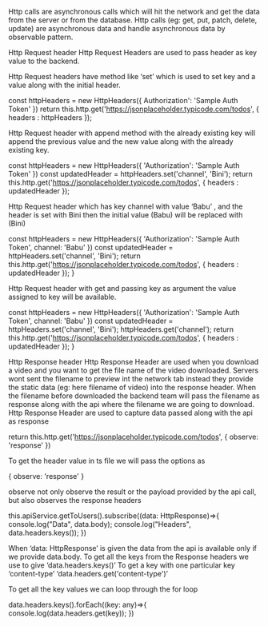Http calls are asynchronous calls which will hit the network and get the data from the server or from the database. Http calls (eg: get, put, patch, delete, update) are asynchronous data and handle asynchronous data by observable pattern.
 

Http Request header
Http Request Headers are used to pass header as key value to the backend.

Http Request headers have method like ‘set’ which is used to set key and a value along with the initial header. 

const httpHeaders = new HttpHeaders({
Authorization': 'Sample Auth Token'
})
return this.http.get('https://jsonplaceholder.typicode.com/todos', {
headers : httpHeaders
});



Http Request header with append method with the already existing key will append the previous value and the new value along with the already existing key. 

const httpHeaders = new HttpHeaders({
'Authorization': 'Sample Auth Token'
})
const updatedHeader = httpHeaders.set('channel', 'Bini');
return this.http.get('https://jsonplaceholder.typicode.com/todos', {
headers : updatedHeader
});


Http Request header which has key channel with value ‘Babu’ , and the header is set with  Bini then the initial value (Babu) will be replaced with (Bini)

const httpHeaders = new HttpHeaders({
'Authorization': 'Sample Auth Token',
channel: 'Babu'
})
const updatedHeader = httpHeaders.set('channel', 'Bini');
return this.http.get('https://jsonplaceholder.typicode.com/todos', {
headers : updatedHeader
});
}


Http Request header with get and passing key as argument the value assigned to key will be available.

const httpHeaders = new HttpHeaders({
'Authorization': 'Sample Auth Token',
channel: 'Babu'
})
const updatedHeader = httpHeaders.set('channel', 'Bini');
httpHeaders.get('channel');
return this.http.get('https://jsonplaceholder.typicode.com/todos', {
headers : updatedHeader
});
}


Http Response header
Http Response Header are used when you download a video and you want to get the file name of the video downloaded. Servers wont sent the filename to preview int the network tab instead they provide the static data (eg: here filename of video) into the response header. When the filename before downloaded the backend team will pass the filename as response along with the api where the filename we are going to download.
Http Response Header are used to capture data passed along with the api as response

return this.http.get('https://jsonplaceholder.typicode.com/todos', {
observe: 'response'
})

To get the header value in ts file we will pass the options as 

{
observe: 'response'
}


observe not only observe the result or the payload provided by the api call, but also observes the response headers


this.apiService.getToUsers().subscribe((data: HttpResponse<any>)=>{
console.log("Data", data.body);
console.log("Headers", data.headers.keys());
})

When ‘data: HttpResponse<any>’ is given the data from the api is available only if we provide  data.body.
To get all the keys from the Response headers we use to give ‘data.headers.keys()’
To get a key with one particular key ‘content-type’ 
‘data.headers.get('content-type')’

To get all the key values we can loop through the for loop

data.headers.keys().forEach((key: any)=>{
console.log(data.headers.get(key));
})


